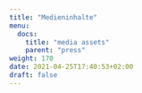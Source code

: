 ```yaml
---
title: "Medieninhalte"
menu:
  docs:
    title: "media assets"
    parent: "press"
weight: 170
date: 2021-04-25T17:40:53+02:00
draft: false
---
```


